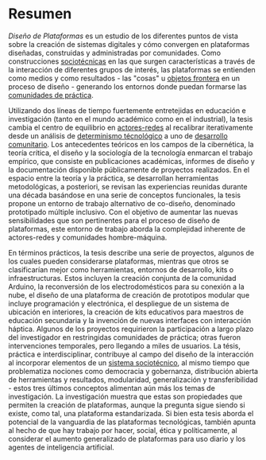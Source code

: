 Resumen
=======
*Diseño de Plataformas* es un estudio de los diferentes puntos de vista sobre la creación de sistemas digitales y cómo convergen en plataformas diseñadas, construidas y administradas por comunidades. Como construcciones [sociotécnicas](https://es.wikipedia.org/wiki/Sistema_sociot%C3%A9cnico) en las que surgen características a través de la interacción de diferentes grupos de interés, las plataformas se entienden como medios y como resultados - las "cosas" u [objetos frontera](https://fido.palermo.edu/servicios_dyc/publicacionesdc/vista/detalle_articulo.php?id_libro=523&id_articulo=10829) en un proceso de diseño - generando los entornos donde puedan formarse las [comunidades de práctica](https://es.wikipedia.org/wiki/Comunidad_de_pr%C3%A1ctica).

Utilizando dos líneas de tiempo fuertemente entretejidas en educación e investigación (tanto en el mundo académico como en el industrial), la tesis cambia el centro de equilibrio en [actores-redes](https://es.wikipedia.org/wiki/Teor%C3%ADa_del_Actor-Red) al recalibrar iterativamente desde un análisis de [determinismo técnológico](https://es.wikipedia.org/wiki/Determinismo_tecnol%C3%B3gico) a uno de [desarrollo comunitario](https://es.wikipedia.org/wiki/Desarrollo_comunitario). Los antecedentes teóricos en los campos de la cibernética, la teoría crítica, el diseño y la sociología de la tecnología enmarcan el trabajo empírico, que consiste en publicaciones académicas, informes de diseño y la documentación disponible públicamente de proyectos realizados. En el espacio entre la teoría y la práctica, se desarrollan herramientas metodológicas, a posteriori, se revisan las experiencias reunidas durante una década basándose en una serie de conceptos funcionales, la tesis propone un entorno de trabajo alternativo de co-diseño, denominado prototipado múltiple inclusivo. Con el objetivo de aumentar las nuevas sensibilidades que son pertinentes para el proceso de diseño de plataformas, este entorno de trabajo aborda la complejidad inherente de actores-redes y comunidades hombre-máquina.

En términos prácticos, la tesis describe una serie de proyectos, algunos de los cuales pueden considerarse plataformas, mientras que otros se clasificarían mejor como herramientas, entornos de desarrollo, kits o infraestructuras. Estos incluyen la creación conjunta de la comunidad Arduino, la reconversión de los electrodomésticos para su conexión a la nube, el diseño de una plataforma de creación de prototipos modular que incluye programación y electrónica, el despliegue de un sistema de ubicación en interiores, la creación de kits educativos para maestros de educación secundaria y la invención de nuevas interfaces con interacción háptica. Algunos de los proyectos requirieron la participación a largo plazo del investigador en restringidas comunidades de práctica; otras fueron intervenciones temporales, pero llegando a miles de usuarios. La tésis, práctica e interdisciplinar, contribuye al campo del diseño de la interacción al incorporar elementos de un [sistema sociotécnico](https://es.wikipedia.org/wiki/Sistema_sociot%C3%A9cnico), al mismo tiempo que problematiza nociones como democracia y gobernanza, distribución abierta de herramientas y resultados, modularidad, generalización y transferibilidad - estos tres últimos conceptos alimentan aún más los temas de investigación. La investigación muestra que estas son propiedades que permiten la creación de plataformas, aunque la pregunta sigue siendo si existe, como tal,  una plataforma estandarizada. Si bien esta tesis aborda el potencial de la vanguardia de las plataformas tecnológicas, también apunta al hecho de que hay trabajo por hacer, social, ética y políticamente, al considerar el aumento generalizado de plataformas para uso diario y los agentes de inteligencia artificial.
